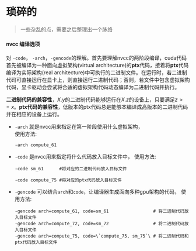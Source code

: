 # 琐碎的
> 一些杂乱的点，需要之后整理出一个脉络

#### nvcc 编译选项

对 `-code`， `-arch`，`-gencode`的理解。首先要理解nvcc的两阶段编译，cuda代码首先被编译为一种面向虚拟架构(virtual architecture)的**ptx**代码，接着将**ptx**代码编译为实际架构(real architecture)中可执行的二进制文件。在运行时，若二进制代码可直接运行在显卡上，则直接运行二进制代码；否则，若文件中包含虚拟架构代码，显卡驱动会尝试将合适的虚拟架构代码动态编译为二进制代码并执行。

**二进制代码的兼容性**，$X.y$的二进制代码能够运行在$X.z$的设备上，只要满足$z>=x$。**ptx代码的兼容性**，低版本的ptx代码总是能够本编译成高版本的二进制代码并在相应的设备上运行。

- `-arch` 就是nvcc用来指定在第一阶段使用什么虚拟架构，  
   使用方法:
   ```
   -arch compute_61
   ```
- `-code` 是nvcc用来指定将什么代码放入目标文件中，
   使用方法:
   ```
   -code sm_61      #将对应的二进制代码放入目标文件

   -code compute_75 #将对应的ptx代码放入目标文件
   ```
- `-gencode` 可以结合`arch`和`code`，让编译器生成面向多种gpu架构的代码，
   使用方法:
   ```
   -gencode arch=compute_61, code=sm_61                 # 将二进制代码放入目标文件
   -gencode arch=compute_72, code=sm_72                 # 将二进制代码放入目标文件
   -gencode arch=compute_75, code=\`compute_75, sm_75`\ # 将二进制代码和ptx代码放入目标文件
   ```
